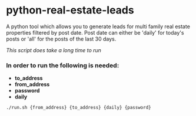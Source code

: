 # python-real-estate-leads
A python tool which allows you to generate leads for multi family real estate properties filtered by post date. Post date can either be 'daily' for today's posts or 'all' for the posts of the last 30 days.

*This script does take a long time to run*

### In order to run the following is needed:
- **to_address**
- **from_address**
- **password**
- **daily** 

```
./run.sh {from_address} {to_address} {daily} {password}
```

